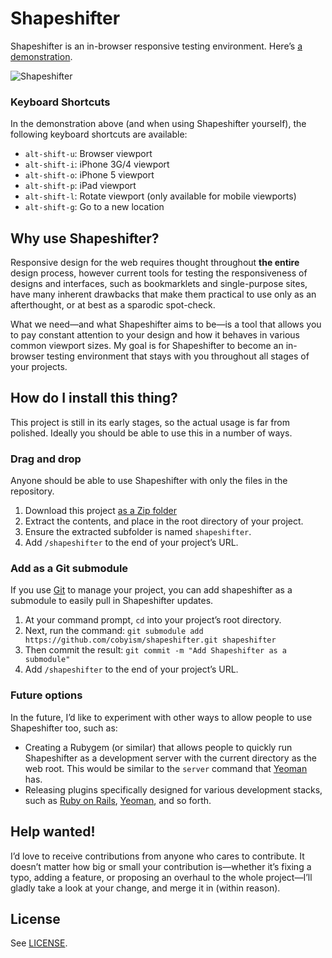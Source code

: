 # Shapeshifter

Shapeshifter is an in-browser responsive testing environment.
Here’s [a demonstration](http://cobyism.com/shapeshifter).

![Shapeshifter](http://cl.ly/MatS/shapeshifter-demo.gif)

### Keyboard Shortcuts

In the demonstration above (and when using Shapeshifter yourself), the
following keyboard shortcuts are available:

- `alt-shift-u`: Browser viewport
- `alt-shift-i`: iPhone 3G/4 viewport
- `alt-shift-o`: iPhone 5 viewport
- `alt-shift-p`: iPad viewport
- `alt-shift-l`: Rotate viewport (only available for mobile viewports)
- `alt-shift-g`: Go to a new location

## Why use Shapeshifter?

Responsive design for the web requires thought throughout **the entire** design
process, however current tools for testing the responsiveness of designs and
interfaces, such as bookmarklets and single-purpose sites, have many inherent
drawbacks that make them practical to use only as an afterthought, or at best
as a sparodic spot-check.

What we need—and what Shapeshifter aims to be—is a tool that allows you to
pay constant attention to your design and how it behaves in various common
viewport sizes. My goal is for Shapeshifter to become an in-browser testing
environment that stays with you throughout all stages of your projects.

## How do I install this thing?

This project is still in its early stages, so the actual usage is far from
polished. Ideally you should be able to use this in a number of ways.

### Drag and drop

Anyone should be able to use Shapeshifter with only the files in the repository.

1. Download this project [as a Zip folder](https://github.com/cobyism/shapeshifter/archive/gh-pages.zip)
2. Extract the contents, and place in the root directory of your project.
3. Ensure the extracted subfolder is named `shapeshifter`.
4. Add `/shapeshifter` to the end of your project’s URL.

### Add as a Git submodule

If you use [Git](http://git-scm.com/) to manage your project, you can add
shapeshifter as a submodule to easily pull in Shapeshifter updates.

1. At your command prompt, `cd` into your project’s root directory.
2. Next, run the command: `git submodule add https://github.com/cobyism/shapeshifter.git shapeshifter`
3. Then commit the result: `git commit -m "Add Shapeshifter as a submodule"`
4. Add `/shapeshifter` to the end of your project’s URL.

### Future options

In the future, I’d like to experiment with other ways to allow people to use
Shapeshifter too, such as:

- Creating a Rubygem (or similar) that allows people to quickly run Shapeshifter
as a development server with the current directory as the web root. This would
be similar to the `server` command that [Yeoman](http://yeoman.io) has.
- Releasing plugins specifically designed for various development stacks, such
as [Ruby on Rails](http://rubyonrails.org), [Yeoman](http://yeoman.io), and
so forth.

## Help wanted!

I’d love to receive contributions from anyone who cares to contribute. It
doesn’t matter how big or small your contribution is—whether it’s fixing a typo,
adding a feature, or proposing an overhaul to the whole project—I’ll gladly
take a look at your change, and merge it in (within reason).

## License

See [LICENSE](https://github.com/cobyism/shapeshifter/blob/gh-pages/LICENSE).
